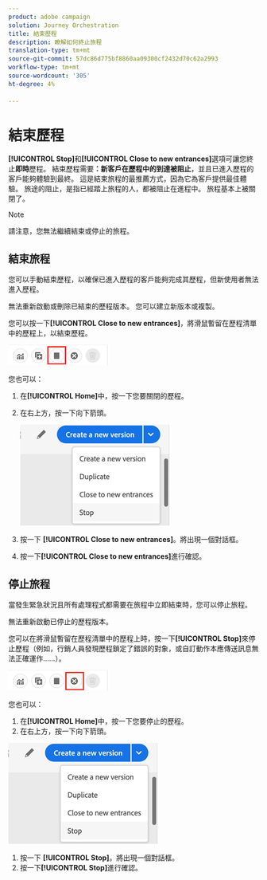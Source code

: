 ```yaml
---
product: adobe campaign
solution: Journey Orchestration
title: 結束歷程
description: 瞭解如何終止旅程
translation-type: tm+mt
source-git-commit: 57dc86d775bf8860aa09300cf2432d70c62a2993
workflow-type: tm+mt
source-wordcount: '305'
ht-degree: 4%

---
```



# 結束歷程

**[!UICONTROL Stop]**&#x200B;和&#x200B;**[!UICONTROL Close to new entrances]**&#x200B;選項可讓您終止&#x200B;**即時**&#x200B;歷程。 結束歷程需要&#x200B;**：新客戶在歷程中的到達被阻止**，並且已進入歷程的客戶能夠體驗到最終。 這是結束旅程的最推薦方式，因為它為客戶提供最佳體驗。 旅途的阻止，是指已經踏上旅程的人，都被阻止在進程中。 旅程基本上被關閉了。

>[!NOTE]
>
>請注意，您無法繼續結束或停止的旅程。

## 結束旅程

您可以手動結束歷程，以確保已進入歷程的客戶能夠完成其歷程，但新使用者無法進入歷程。

無法重新啟動或刪除已結束的歷程版本。 您可以建立新版本或複製。

您可以按一下&#x200B;**[!UICONTROL Close to new entrances]**，將滑鼠暫留在歷程清單中的歷程上，以結束歷程。

![](../assets/do-not-localize/journey-finish-quick-action.png)

您也可以：

1. 在&#x200B;**[!UICONTROL Home]**&#x200B;中，按一下您要關閉的歷程。
1. 在右上方，按一下向下箭頭。

   ![](../assets/finish_drop_down_list.png)

1. 按一下 **[!UICONTROL Close to new entrances]**。將出現一個對話框。
1. 按一下&#x200B;**[!UICONTROL Close to new entrances]**&#x200B;進行確認。

## 停止旅程

當發生緊急狀況且所有處理程式都需要在旅程中立即結束時，您可以停止旅程。

無法重新啟動已停止的歷程版本。

您可以在將滑鼠暫留在歷程清單中的歷程上時，按一下&#x200B;**[!UICONTROL Stop]**&#x200B;來停止歷程（例如，行銷人員發現歷程鎖定了錯誤的對象，或自訂動作本應傳送訊息無法正確運作……）。

![](../assets/do-not-localize/journey-stop-quick-action.png)

您也可以：

1. 在&#x200B;**[!UICONTROL Home]**&#x200B;中，按一下您要停止的歷程。
1. 在右上方，按一下向下箭頭。

![](../assets/finish_drop_down_list.png)

1. 按一下 **[!UICONTROL Stop]**。將出現一個對話框。
1. 按一下&#x200B;**[!UICONTROL Stop]**&#x200B;進行確認。
